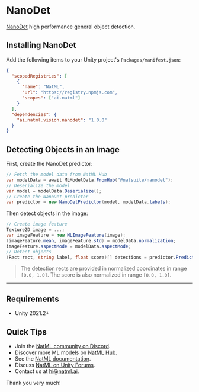# NanoDet
[NanoDet](https://github.com/RangiLyu/nanodet) high performance general object detection.

## Installing NanoDet
Add the following items to your Unity project's `Packages/manifest.json`:
```json
{
  "scopedRegistries": [
    {
      "name": "NatML",
      "url": "https://registry.npmjs.com",
      "scopes": ["ai.natml"]
    }
  ],
  "dependencies": {
    "ai.natml.vision.nanodet": "1.0.0"
  }
}
```


## Detecting Objects in an Image
First, create the NanoDet predictor:
```csharp
// Fetch the model data from NatML Hub
var modelData = await MLModelData.FromHub("@natsuite/nanodet");
// Deserialize the model
var model = modelData.Deserialize();
// Create the NanoDet predictor
var predictor = new NanoDetPredictor(model, modelData.labels);
```

Then detect objects in the image:
```csharp
// Create image feature
Texture2D image = ...;
var imageFeature = new MLImageFeature(image);
(imageFeature.mean, imageFeature.std) = modelData.normalization;
imageFeature.aspectMode = modelData.aspectMode;
// Detect objects
(Rect rect, string label, float score)[] detections = predictor.Predict(imageFeature);
```

> The detection rects are provided in normalized coordinates in range `[0.0, 1.0]`. The score is also normalized in range `[0.0, 1.0]`.
___

## Requirements
- Unity 2021.2+

## Quick Tips
- Join the [NatML community on Discord](https://hub.natml.ai/community).
- Discover more ML models on [NatML Hub](https://hub.natml.ai).
- See the [NatML documentation](https://docs.natml.ai/unity).
- Discuss [NatML on Unity Forums](https://forum.unity.com/threads/open-beta-natml-machine-learning-runtime.1109339/).
- Contact us at [hi@natml.ai](mailto:hi@natml.ai).

Thank you very much!